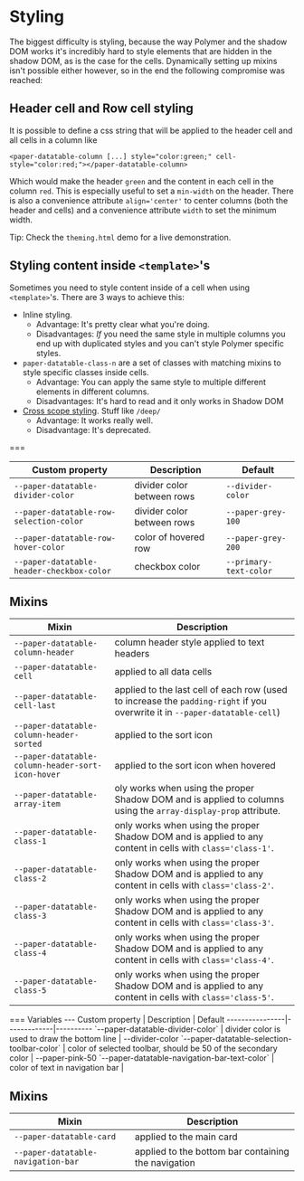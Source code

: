 Styling
===
The biggest difficulty is styling, because the way Polymer and the shadow DOM works it's incredibly hard to style elements that are hidden in the shadow DOM, as is the case for the cells. Dynamically setting up mixins isn't possible either however, so in the end the following compromise was reached:

Header cell and Row cell styling
---
It is possible to define a css string that will be applied to the header cell and all cells in a column like

	<paper-datatable-column [...] style="color:green;" cell-style="color:red;"></paper-datatable-column>

Which would make the header `green` and the content in each cell in the column `red`. This is especially useful to set a `min-width` on the header. There is also a convenience attribute `align='center'` to center columns (both the header and cells) and a convenience attribute `width` to set the minimum width.

Tip: Check the `theming.html` demo for a live demonstration.

Styling content inside `<template>`'s
---
Sometimes you need to style content inside of a cell when using `<template>`'s. There are 3 ways to achieve this:

 - Inline styling. 
   - Advantage: It's pretty clear what you're doing. 
   - Disadvantages: *If* you need the same style in multiple columns you end up with duplicated styles and you can't 
     style Polymer specific styles.
 - `paper-datatable-class-n` are a set of classes with matching mixins to style specific classes inside cells. 
   - Advantage: You can apply the same style to multiple different elements in different columns.
   - Disadvantages: It's hard to read and it only works in Shadow DOM
 - [Cross scope styling](https://www.polymer-project.org/1.0/docs/devguide/styling.html#xscope-styling). Stuff like `/deep/`
   - Advantage: It works really well.
   - Disadvantage: It's deprecated.

<paper-datatable>
===

 Custom property | Description | Default
 ----------------|-------------|----------
 `--paper-datatable-divider-color` | divider color between rows | `--divider-color`
 `--paper-datatable-row-selection-color` | divider color between rows | `--paper-grey-100`
 `--paper-datatable-row-hover-color` | color of hovered row | `--paper-grey-200`
 `--paper-datatable-header-checkbox-color` | checkbox color | `--primary-text-color`

Mixins
---

 Mixin | Description
 ------|-------------
 `--paper-datatable-column-header` | column header style applied to text headers
 `--paper-datatable-cell` | applied to all data cells
 `--paper-datatable-cell-last` | applied to the last cell of each row (used to increase the `padding-right` if you overwrite it in `--paper-datatable-cell`)
 `--paper-datatable-column-header-sorted` | applied to the sort icon
 `--paper-datatable-column-header-sort-icon-hover` | applied to the sort icon when hovered
 `--paper-datatable-array-item` | oly works when using the proper Shadow DOM and is applied to columns using the `array-display-prop` attribute.
 `--paper-datatable-class-1` | only works when using the proper Shadow DOM and is applied to any content in cells with `class='class-1'`.
 `--paper-datatable-class-2` | only works when using the proper Shadow DOM and is applied to any content in cells with `class='class-2'`.
 `--paper-datatable-class-3` | only works when using the proper Shadow DOM and is applied to any content in cells with `class='class-3'`.
 `--paper-datatable-class-4` | only works when using the proper Shadow DOM and is applied to any content in cells with `class='class-4'`.
 `--paper-datatable-class-5` | only works when using the proper Shadow DOM and is applied to any content in cells with `class='class-5'`.

<paper-datatable-card>
===
Variables
---
 Custom property | Description | Default
 ----------------|-------------|----------
 `--paper-datatable-divider-color` | divider color is used to draw the bottom line | --divider-color
 `--paper-datatable-selection-toolbar-color` | color of selected toolbar, should be 50 of the secondary color | --paper-pink-50
 `--paper-datatable-navigation-bar-text-color` | color of text in navigation bar | 

Mixins
---

 Mixin | Description
 ------|-------------
 `--paper-datatable-card` | applied to the main card
 `--paper-datatable-navigation-bar` | applied to the bottom bar containing the navigation
